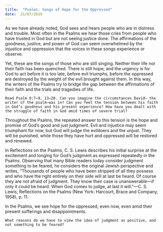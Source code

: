 ```yaml
---
title:  "Psalms: Songs of Hope for the Oppressed"
date:  21/07/2019
---
```


As we have already noted, God sees and hears people who are in distress and trouble. Most often in the Psalms we hear those cries from people who have trusted in God but are not seeing justice done. The affirmations of the goodness, justice, and power of God can seem overwhelmed by the injustice and oppression that the voices in these songs experience or observe.

Yet, these are the songs of those who are still singing. Neither their life nor their faith has been quenched. There is still hope; and the urgency is for God to act before it is too late, before evil triumphs, before the oppressed are destroyed by the weight of the evil brought against them. In this way, the writers of the Psalms try to bridge the gap between the affirmations of their faith and the trials and tragedies of life.

`Read Psalm 9:7–9, 13–20. Can you imagine the circumstances David— the writer of the psalm—was in? Can you feel the tension between his faith in God’s goodness and his present experience? How have you dealt with the struggle of faith in God amid times of severe trial?`

Throughout the Psalms, the repeated answer to this tension is the hope and promise of God’s good and just judgment. Evil and injustice may seem triumphant for now, but God will judge the evildoers and the unjust. They will be punished, while those they have hurt and oppressed will be restored and renewed.

In Reflections on the Psalms, C. S. Lewis describes his initial surprise at the excitement and longing for God’s judgment as expressed repeatedly in the Psalms. Observing that many Bible readers today consider judgment something to be feared, he considers the original Jewish perspective and writes, “Thousands of people who have been stripped of all they possess and who have the right entirely on their side will at last be heard. Of course they are not afraid of judgment. They know their case is unanswerable—if only it could be heard. When God comes to judge, at last it will.”—C. S. Lewis, Reflections on the Psalms (New York: Harcourt, Brace and Company, 1958), p. 11.

In the Psalms, we see hope for the oppressed, even now, even amid their present sufferings and disappointments.

`What reasons do we have to view the idea of judgment as positive, and not something to be feared?`